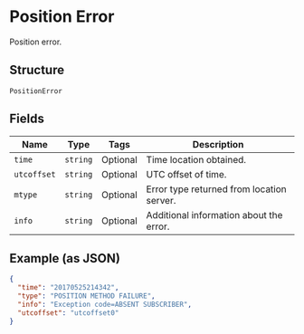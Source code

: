 
# Position Error

Position error.

## Structure

`PositionError`

## Fields

| Name | Type | Tags | Description |
|  --- | --- | --- | --- |
| `time` | `string` | Optional | Time location obtained. |
| `utcoffset` | `string` | Optional | UTC offset of time. |
| `mtype` | `string` | Optional | Error type returned from location server. |
| `info` | `string` | Optional | Additional information about the error. |

## Example (as JSON)

```json
{
  "time": "20170525214342",
  "type": "POSITION METHOD FAILURE",
  "info": "Exception code=ABSENT SUBSCRIBER",
  "utcoffset": "utcoffset0"
}
```

